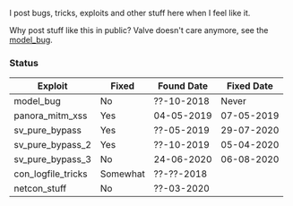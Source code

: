 I post bugs, tricks, exploits and other stuff here when I feel like it.

Why post stuff like this in public? Valve doesn't care anymore, see the [model_bug](model_bug).

### Status

| Exploit            | Fixed    | Found Date | Fixed Date  |
|--------------------|----------|------------|-------------|
| model_bug          | No       | ??-10-2018 | Never       |
| panora_mitm_xss    | Yes      | 04-05-2019 | 07-05-2019  |
| sv_pure_bypass     | Yes      | ??-05-2019 | 29-07-2020  |
| sv_pure_bypass_2   | Yes      | ??-10-2019 | 05-04-2020  |
| sv_pure_bypass_3   | No       | 24-06-2020 | 06-08-2020  |
| con_logfile_tricks | Somewhat | ??-??-2018 |             |
| netcon_stuff       | No       | ??-03-2020 |             |
